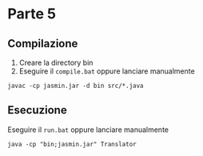 # Parte 5

## Compilazione

1. Creare la directory bin
2. Eseguire il `compile.bat` oppure lanciare manualmente

```
javac -cp jasmin.jar -d bin src/*.java
```

## Esecuzione

Eseguire il `run.bat` oppure lanciare manualmente

```
java -cp "bin;jasmin.jar" Translator
```
